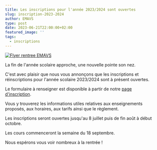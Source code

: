 ```yaml
---
title: Les inscriptions pour l'année 2023/2024 sont ouvertes
slug: inscription-2023-2024
author: EMAVS
type: post
date: 2023-06-21T22:00:00+02:00
featured_image: ''
tags:
  - inscriptions
---
```


[![Flyer rentree EMAVS](/images/blog/2023/06/flyer-rentree-EMAVS.png)](/files/blog/2023/06/flyer-rentree-EMAVS.pdf)

La fin de l'année scolaire approche, une nouvelle pointe son nez.

C'est avec plaisir que nous vous annonçons que les inscriptions et
réinscriptions pour l'année scolaire 2023/2024 sont à présent ouvertes.
 
Le formulaire à renseigner est disponible à partir de notre
[page d'inscription](/inscription).

Vous y trouverez les informations utiles relatives aux enseignements proposés,
aux horaires, aux tarifs ainsi que le règlement.

Les inscriptions seront ouvertes jusqu'au 8 juillet puis de fin août à début
octobre.

Les cours commenceront la semaine du 18 septembre.

Nous espérons vous voir nombreux à la rentrée !
